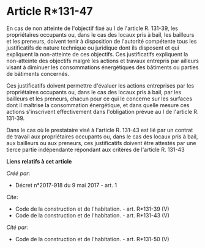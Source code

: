 # Article R*131-47

En cas de non atteinte de l'objectif fixé au I de l'article R. 131-39, les propriétaires occupants ou, dans le cas des locaux
pris à bail, les bailleurs et les preneurs, doivent tenir à disposition de l'autorité compétente tous les justificatifs de
nature technique ou juridique dont ils disposent et qui expliquent la non-atteinte de ces objectifs. Ces justificatifs
expliquent la non-atteinte des objectifs malgré les actions et travaux entrepris par ailleurs visant à diminuer les
consommations énergétiques des bâtiments ou parties de bâtiments concernés. 

Ces justificatifs doivent permettre d'évaluer les actions entreprises par les propriétaires occupants ou, dans le cas des
locaux pris à bail, par les bailleurs et les preneurs, chacun pour ce qui le concerne sur les surfaces dont il maîtrise la
consommation énergétique, et dans quelle mesure ces actions s'inscrivent effectivement dans l'obligation prévue au I de
l'article R. 131-39. 

Dans le cas où le prestataire visé à l'article R. 131-43 est lié par un contrat de travail aux propriétaires occupants ou,
dans le cas des locaux pris à bail, aux bailleurs ou aux preneurs, ces justificatifs doivent être attestés par une tierce
partie indépendante répondant aux critères de l'article R. 131-43

**Liens relatifs à cet article**

_Créé par_:

  - Décret n°2017-918 du 9 mai 2017 - art. 1

_Cite_:

  - Code de la construction et de l'habitation. - art. R*131-39 (V)
  - Code de la construction et de l'habitation. - art. R*131-43 (V)

_Cité par_:

  - Code de la construction et de l'habitation. - art. R*131-50 (V)
